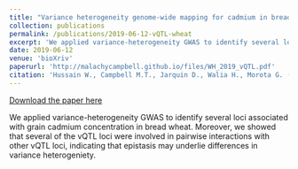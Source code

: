 ```yaml
---
title: "Variance heterogeneity genome-wide mapping for cadmium in bread wheat reveals novel genomic loci and epistatic interactions"
collection: publications
permalink: /publications/2019-06-12-vQTL-wheat
excerpt: 'We applied variance-heterogeneity GWAS to identify several loci associated with grain cadmium concentration in bread wheat. Moreover, we showed that several of the vQTL loci were involved in pairwise interactions with other vQTL loci, indicating that epistasis may underlie differences in variance heterogeniety.'
date: 2019-06-12
venue: 'bioXriv'
paperurl: 'http://malachycampbell.github.io/files/WH_2019_vQTL.pdf'
citation: 'Hussain W., Campbell M.T., Jarquin D., Walia H., Morota G. (2019) Variance heterogeneity genome-wide mapping for cadmium in bread wheat reveals novel genomic loci and epistatic interactions. bioXriv.'
---
```


<a href='http://malachycampbell.github.io/files/WH_2019_vQTL.pdf'>Download the paper here</a>

We applied variance-heterogeneity GWAS to identify several loci associated with grain cadmium concentration in bread wheat. Moreover, we showed that several of the vQTL loci were involved in pairwise interactions with other vQTL loci, indicating that epistasis may underlie differences in variance heterogeniety.
